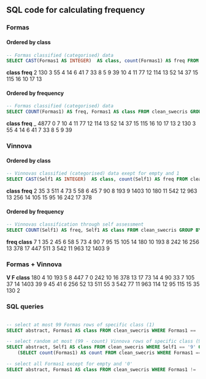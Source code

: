 
## SQL code for calculating frequency

### Formas

#### Ordered by class

```sql
-- Formas classified (categorised) data
SELECT CAST(Formas1 AS INTEGER)  AS class, count(Formas1) AS freq FROM clean_swecris WHERE  Formas1 != '' AND Formas1 != '0' GROUP BY class ORDER BY class ASC;
```
__class	freq__
2	130
3	55
4	14
6	41
7	33
8	5
9	39
10	4
11	77
12	114
13	52
14	37
15	115
16	10
17	13

#### Ordered by frequency

```sql
-- Formas classified (categorised) data
SELECT COUNT(Formas1) AS freq, Formas1 AS class FROM clean_swecris GROUP BY class ORDER BY freq ASC;

```

__class	freq__
_	4877
0	7
10	4
11	77
12	114
13	52
14	37
15	115
16	10
17	13
2	130
3	55
4	14
6	41
7	33
8	5
9	39

### Vinnova

#### Ordered by class

```sql
-- Vinnovas classified (categorised) data exept for empty and 1
SELECT CAST(Self1 AS INTEGER)  AS class, count(Self1) AS freq FROM clean_swecris WHERE  Self1 != '' AND Self1 != '1' GROUP BY class ORDER BY class ASC;
```
__class	freq__
2	35
3	511
4	73
5	58
6	45
7	90
8	193
9	1403
10	180
11	542
12	963
13	256
14	105
15	95
16	242
17	378

#### Ordered by frequency

```sql
-- Vinnovas classification through self assessment
SELECT COUNT(Self1) AS freq, Self1 AS class FROM clean_swecris GROUP BY class ORDER BY freq ASC;
```

__freq	class__
7	1
35	2
45	6
58	5
73	4
90	7
95	15
105	14
180	10
193	8
242	16
256	13
378	17
447
511	3
542	11
963	12
1403	9

### Formas + Vinnova

__V	F	class__
180	4	10
193	5	8
447	7	0
242	10	16
378	13	17
73	14	4
90	33	7
105	37	14
1403	39	9
45	41	6
256	52	13
511	55	3
542	77	11
963	114	12
95	115	15
35	130	2


### SQL queries

```sql

-- select at most 99 Formas rows of specific class (1)
SELECT abstract, Formas1 AS class FROM clean_swecris WHERE Formas1 == '1' ORDER BY RANDOM() LIMIT 99;

-- select random at most (99 - count) Vinnova rows of specific class (9)
SELECT abstract, Self1 AS class FROM clean_swecris WHERE Self1 == '9' ORDER BY RANDOM() LIMIT 99 -
	(SELECT count(Formas1) AS count FROM clean_swecris WHERE Formas1 == '9');

-- select all Formas1 except for empty and '0'
SELECT abstract, Formas1 AS class FROM clean_swecris WHERE Formas1 != '' AND Formas1 != '0';

```
